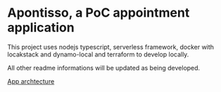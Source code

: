 # Apontisso, a PoC appointment application

This project uses nodejs typescript, serverless framework, docker with locakstack and dynamo-local and terraform to develop locally.

All other readme informations will be updated as being developed.

[App archtecture](https://drive.google.com/file/d/1PvPHd5NKNEoDJcuWTVgrBTSBNlzUwWum/view?usp=sharing)